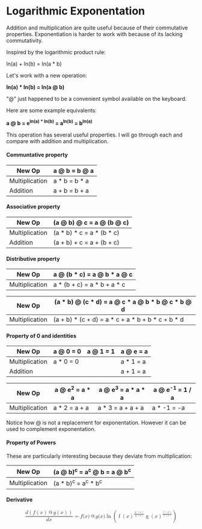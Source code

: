 # Logarithmic Exponentation

Addition and multiplication are quite useful because of their commutative properties. Exponentiation is harder to work with because of its lacking commutativity.

Inspired by the logarithmic product rule:

ln(a) + ln(b) = ln(a * b)

Let's work with a new operation:

**ln(a) * ln(b) = ln(a @ b)**

"@" just happened to be a convenient symbol available on the keyboard.

Here are some example equivalents:

**a @ b = e<sup>ln(a) * ln(b)</sup> = a<sup>ln(b)</sup> = b<sup>ln(a)</sup>**

This operation has several useful properties. I will go through each and compare with addition and multiplication.

#### Communtative property

New Op | a @ b = b @ a
-------|--------------
Multiplication | a * b = b * a
Addition | a + b = b + a


#### Associative property

New Op | (a @ b) @ c = a @ (b @ c)
-------|--------------
Multiplication | (a * b) * c = a * (b * c)
Addition | (a + b) + c = a + (b + c)

#### Distributive property

New Op | a @ (b * c) = a @ b * a @ c
-------|--------------
Multiplication | a * (b + c) = a * b + a * c

New Op | (a * b) @ (c * d) = a @ c * a @ b * b @ c * b @ d
-------|--------------
Multiplication | (a + b) * (c + d) = a * c + a * b + b * c + b * d

#### Property of 0 and identities

New Op | a @ 0 = 0 | a @ 1 = 1 | a @ e = a
-------|-----------|-----------|----------
Multiplication | a * 0 = 0 | | a * 1 = a
Addition | | | a + 1 = a

New Op | a @ e<sup>2</sup> = a * a | a @ e<sup>3</sup> = a * a * a | a @ e<sup>-1</sup> = 1 / a
-------|-----------|-----------|----------
Multiplication | a * 2 = a + a | a * 3 = a + a + a | a * -1 = -a

Notice how @ is not a replacement for exponentation. However it can be used to complement exponentation.

#### Property of Powers

These are particularly interesting because they deviate from multiplication:

New Op | (a @ b)<sup>c</sup> = a<sup>c</sup> @ b = a @ b<sup>c</sup>
-------|--------------
Multiplication | (a * b)<sup>c</sup> = a<sup>c</sup> * b<sup>c</sup>

#### Derivative

<math display="block">
  <mrow>
    <mfrac>
      <mrow><mi>d</mi><mo>(</mo>
        <mi>f</mi><mo>(</mo>
          <mi>x</mi>
        <mo>)</mo>
        <mo>@</mo>
        <mi>g</mi><mo>(</mo>
          <mi>x</mi>
        <mo>)</mo>
        <mo>)</mo></mrow>
      <mrow><mi>d</mi><mi>x</mi></mrow>
    </mfrac>
    <mo>=</mo>
    <mi>f</mi><mo stretchy="false">(</mo>
      <mi>x</mi>
    <mo stretchy="false">)</mo>
    <mo>@</mo>
    <mi>g</mi><mo stretchy="false">(</mo>
      <mi>x</mi>
    <mo stretchy="false">)</mo>
    <mo>ln</mo><mo>(</mo>
      <msup>
        <mrow>
          <mo>f</mo><mo>(</mo>
            <mi>x</mi>
          <mo>)</mo>
        </mrow>
        <mrow>
          <mfrac>
            <mrow>
              <mo>g</mo><mo>'</mo><mo>(</mo>
                <mi>x</mi>
              <mo>)</mo>
            </mrow>
            <mrow>
              <mo>g</mo><mo>(</mo>
                <mi>x</mi>
              <mo>)</mo>
            </mrow>
          </mfrac>
        </mrow>
      </msup>
      <msup>
        <mrow>
          <mo>g</mo><mo>(</mo>
            <mi>x</mi>
          <mo>)</mo>
        </mrow>
        <mrow>
          <mfrac>
            <mrow>
              <mo>f</mo><mo>'</mo><mo>(</mo>
                <mi>x</mi>
              <mo>)</mo>
            </mrow>
            <mrow>
              <mo>f</mo><mo>(</mo>
                <mi>x</mi>
              <mo>)</mo>
            </mrow>
          </mfrac>
        </mrow>
      </msup>
    <mo>)</mo>
  </mrow>
</math>
